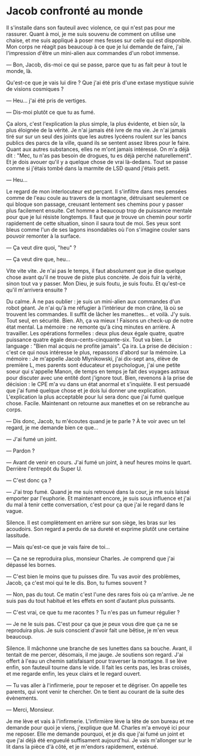 # Jacob confronté au monde

Il s'installe dans son fauteuil avec violence, ce qui n'est pas pour me rassurer.
Quant à moi, je me suis souvenu de comment on utilise une chaise, et me suis appliqué à poser mes fesses sur celle qui est disponible.
Mon corps ne réagit pas beaucoup à ce que je lui demande de faire, j'ai l'impression d'être un mini-alien aux commandes d'un robot immense.

— Bon, Jacob, dis-moi ce qui se passe, parce que tu as fait peur à tout le monde, là.

Qu'est-ce que je vais lui dire ?
Que j'ai été pris d'une extase mystique suivie de visions cosmiques ?

— Heu... j'ai été pris de vertiges.

— Dis-moi plutôt ce que tu as fumé.

Ça alors, c'est l'explication la plus simple, la plus évidente, et bien sûr, la plus éloignée de la vérité.
Je n'ai jamais été ivre de ma vie.
Je n'ai jamais tiré sur sur un seul des joints que les autres lycéens roulent sur les bancs publics des parcs de la ville, quand ils se sentent assez libres pour le faire.
Quant aux autres substances, elles ne m'ont jamais intéressé.
On m'a déjà dit : "Mec, tu n'as pas besoin de drogues, tu es déjà perché naturellement".
Et je dois avouer qu'il y a quelque chose de vrai là-dedans.
Tout se passe comme si j'étais tombé dans la marmite de LSD quand j'étais petit.

— Heu...

Le regard de mon interlocuteur est perçant.
Il s'infiltre dans mes pensées comme de l'eau coule au travers de la montagne, détruisant seulement ce qui bloque son passage, creusant lentement ses chemins pour y passer plus facilement ensuite.
Cet homme a beaucoup trop de puissance mentale pour que je lui résiste longtemps.
Il faut que je trouve un chemin pour sortir rapidement de cette situation, sinon il saura tout de moi.
Ses yeux sont bleus comme l'un de ses lagons insondables où l'on s'imagine couler sans pouvoir remonter à la surface.

— Ça veut dire quoi, "heu" ?

— Ça veut dire que, heu...

Vite vite vite.
Je n'ai pas le temps, il faut absolument que je dise quelque chose avant qu'il ne trouve de piste plus concrète.
Je dois fuir la vérité, sinon tout va y passer.
Mon Dieu, je suis foutu, je suis foutu.
Et qu'est-ce qu'il m'arrivera ensuite ?

Du calme.
À ne pas oublier : je suis un mini-alien aux commandes d'un robot géant.
Je n'ai qu'à me réfugier à l'intérieur de mon crâne, là où se trouvent les commandes.
Il suffit de lâcher les manettes... et voilà. J'y suis.
Tout seul, en sécurité.
Bien. Ah, ça va mieux !
Faisons un check-up de notre état mental.
La mémoire : ne remonte qu'à cinq minutes en arrière.
À travailler.
Les opérations formelles : deux plus deux égale quatre, quatre puissance quatre égale deux-cents-cinquante-six.
Tout va bien.
Le language : "Bien mal acquis ne profite jamais".
Ça ira.
La prise de décision : c'est ce qui nous intéresse le plus, repassons d'abord sur la mémoire.
La mémoire : Je m'appelle Jacob Mlynikowski, j'ai dix-sept ans, élève de première L, mes parents sont éducateur et psychologue, j'ai une petite soeur qui s'appelle Manon, de temps en temps je fait des voyages astraux pour discuter avec une entité dont j'ignore tout.
Bien, revenons à la prise de décision : le CPE m'a vu dans un état anormal et s'inquiète.
Il est persuadé que j'ai fumé quelque chose et je dois lui donner une explication.
L'explication la plus acceptable pour lui sera donc que j'ai fumé quelque chose.
Facile.
Maintenant on retourne aux manettes et on se rebranche au corps.

— Dis donc, Jacob, tu m'écoutes quand je te parle ? À te voir avec un tel regard, je me demande bien ce que...

— J'ai fumé un joint.

— Pardon ?

— Avant de venir en cours. J'ai fumé un joint, à neuf heures moins le quart. Derrière l'entrepôt du Super U.

— C'est donc ça ?

— J'ai trop fumé.
Quand je me suis retrouvé dans la cour, je me suis laissé emporter par l'euphorie.
Et maintenant encore, je suis sous influence et j'ai du mal à tenir cette conversation, c'est pour ça que j'ai le regard dans le vague.

Silence.
Il est complètement en arrière sur son siège, les bras sur les acoudoirs.
Son regard a perdu de sa dureté et exprime plutôt une certaine lassitude.

— Mais qu'est-ce que je vais faire de toi...

— Ça ne se reproduira plus, monsieur Charles.
Je comprend que j'ai dépassé les bornes.

— C'est bien le moins que tu puisses dire.
Tu vas avoir des problèmes, Jacob, ça c'est moi qui te le dis.
Bon, tu fumes souvent ?

— Non, pas du tout.
Ce matin c'est l'une des rares fois où ça m'arrive.
Je ne suis pas du tout habitué et les effets en sont d'autant plus puissants.

— C'est vrai, ce que tu me racontes ? Tu n'es pas un fumeur régulier ?

— Je ne le suis pas.
C'est pour ça que je peux vous dire que ça ne se reproduira plus.
Je suis conscient d'avoir fait une bêtise, je m'en veux beaucoup.

Silence.
Il mâchonne une branche de ses lunettes dans sa bouche.
Avant, il tentait de me percer, désomais, il me jauge.
Je soutiens son regard.
J'ai offert à l'eau un chemin satisfaisant pour traverser la montagne.
Il se lève enfin, son fauteuil tourne dans le vide.
Il fait les cents pas, les bras croisés, et me regarde enfin, les yeux clairs et le regard ouvert.

— Tu vas aller à l'infirmerie, pour te reposer et te dégriser.
On appelle tes parents, qui vont venir te chercher.
On te tient au courant de la suite des évènements.

— Merci, Monsieur.

Je me lève et vais à l'infirmerie.
L'infirmière lève la tête de son bureau et me demande pour quoi je viens, j'explique que M. Charles m'a envoyé ici pour me reposer.
Elle me demande pourquoi, et je dis que j'ai fumé un joint et que j'ai déjà été engueulé suffisament aujourd'hui.
Je vais m'allonger sur le lit dans la pièce d'à côté, et je m'endors rapidement, exténué.

